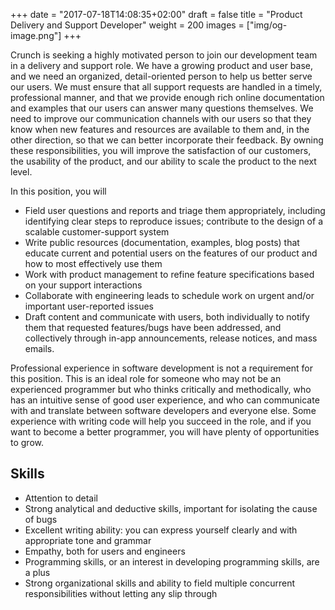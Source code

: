 +++
date = "2017-07-18T14:08:35+02:00"
draft = false
title = "Product Delivery and Support Developer"
weight = 200
images = ["img/og-image.png"]
+++

Crunch is seeking a highly motivated person to join our development team in a delivery and support role. We have a growing product and user base, and we need an organized, detail-oriented person to help us better serve our users. We must ensure that all support requests are handled in a timely, professional manner, and that we provide enough rich online documentation and examples that our users can answer many questions themselves. We need to improve our communication channels with our users so that they know when new features and resources are available to them and, in the other direction, so that we can better incorporate their feedback. By owning these responsibilities, you will improve the satisfaction of our customers, the usability of the product, and our ability to scale the product to the next level.

In this position, you will

* Field user questions and reports and triage them appropriately, including identifying clear steps to reproduce issues; contribute to the design of a scalable customer-support system
* Write public resources (documentation, examples, blog posts) that educate current and potential users on the features of our product and how to most effectively use them
* Work with product management to refine feature specifications based on your support interactions
* Collaborate with engineering leads to schedule work on urgent and/or important user-reported issues
* Draft content and communicate with users, both individually to notify them that requested features/bugs have been addressed, and collectively through in-app announcements, release notices, and mass emails.

Professional experience in software development is not a requirement for this position. This is an ideal role for someone who may not be an experienced programmer but who thinks critically and methodically, who has an intuitive sense of good user experience, and who can communicate with and translate between software developers and everyone else. Some experience with writing code will help you succeed in the role, and if you want to become a better programmer, you will have plenty of opportunities to grow.

## Skills

* Attention to detail
* Strong analytical and deductive skills, important for isolating the cause of bugs
* Excellent writing ability: you can express yourself clearly and with appropriate tone and grammar
* Empathy, both for users and engineers
* Programming skills, or an interest in developing programming skills, are a plus
* Strong organizational skills and ability to field multiple concurrent responsibilities without letting any slip through
